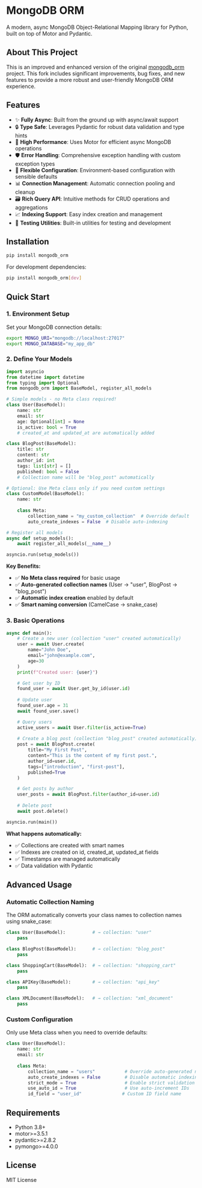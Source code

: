 # MongoDB ORM

A modern, async MongoDB Object-Relational Mapping library for Python, built on top of Motor and Pydantic.

## About This Project

This is an improved and enhanced version of the original [mongodb_orm](https://github.com/jarvisinfinity/mongodb_orm) project. This fork includes significant improvements, bug fixes, and new features to provide a more robust and user-friendly MongoDB ORM experience.

## Features

- ✨ **Fully Async**: Built from the ground up with async/await support
- 🔒 **Type Safe**: Leverages Pydantic for robust data validation and type hints
- 🚀 **High Performance**: Uses Motor for efficient async MongoDB operations
- 🛡️ **Error Handling**: Comprehensive exception handling with custom exception types
- 🔧 **Flexible Configuration**: Environment-based configuration with sensible defaults
- 📊 **Connection Management**: Automatic connection pooling and cleanup
- 🗃️ **Rich Query API**: Intuitive methods for CRUD operations and aggregations
- 📈 **Indexing Support**: Easy index creation and management
- 🧪 **Testing Utilities**: Built-in utilities for testing and development

## Installation

```bash
pip install mongodb_orm
```

For development dependencies:
```bash
pip install mongodb_orm[dev]
```

## Quick Start

### 1. Environment Setup

Set your MongoDB connection details:

```bash
export MONGO_URI="mongodb://localhost:27017"
export MONGO_DATABASE="my_app_db"
```

### 2. Define Your Models

```python
import asyncio
from datetime import datetime
from typing import Optional
from mongodb_orm import BaseModel, register_all_models

# Simple models - no Meta class required!
class User(BaseModel):
    name: str
    email: str
    age: Optional[int] = None
    is_active: bool = True
    # created_at and updated_at are automatically added

class BlogPost(BaseModel):
    title: str
    content: str
    author_id: int
    tags: list[str] = []
    published: bool = False
    # Collection name will be "blog_post" automatically

# Optional: Use Meta class only if you need custom settings
class CustomModel(BaseModel):
    name: str
    
    class Meta:
        collection_name = "my_custom_collection"  # Override default
        auto_create_indexes = False  # Disable auto-indexing

# Register all models
async def setup_models():
    await register_all_models(__name__)

asyncio.run(setup_models())
```

**Key Benefits:**
- ✅ **No Meta class required** for basic usage
- ✅ **Auto-generated collection names** (User → "user", BlogPost → "blog_post")
- ✅ **Automatic index creation** enabled by default
- ✅ **Smart naming conversion** (CamelCase → snake_case)

### 3. Basic Operations

```python
async def main():
    # Create a new user (collection "user" created automatically)
    user = await User.create(
        name="John Doe",
        email="john@example.com",
        age=30
    )
    print(f"Created user: {user}")

    # Get user by ID
    found_user = await User.get_by_id(user.id)
    
    # Update user
    found_user.age = 31
    await found_user.save()

    # Query users
    active_users = await User.filter(is_active=True)
    
    # Create a blog post (collection "blog_post" created automatically)
    post = await BlogPost.create(
        title="My First Post",
        content="This is the content of my first post.",
        author_id=user.id,
        tags=["introduction", "first-post"],
        published=True
    )

    # Get posts by author
    user_posts = await BlogPost.filter(author_id=user.id)
    
    # Delete post
    await post.delete()

asyncio.run(main())
```

**What happens automatically:**
- ✅ Collections are created with smart names
- ✅ Indexes are created on id, created_at, updated_at fields
- ✅ Timestamps are managed automatically
- ✅ Data validation with Pydantic

## Advanced Usage

### Automatic Collection Naming

The ORM automatically converts your class names to collection names using snake_case:

```python
class User(BaseModel):          # → collection: "user"
    pass

class BlogPost(BaseModel):      # → collection: "blog_post" 
    pass

class ShoppingCart(BaseModel):  # → collection: "shopping_cart"
    pass

class APIKey(BaseModel):        # → collection: "api_key"
    pass

class XMLDocument(BaseModel):   # → collection: "xml_document"
    pass
```

### Custom Configuration

Only use Meta class when you need to override defaults:

```python
class User(BaseModel):
    name: str
    email: str
    
    class Meta:
        collection_name = "users"           # Override auto-generated name
        auto_create_indexes = False         # Disable automatic indexing
        strict_mode = True                  # Enable strict validation
        use_auto_id = True                  # Use auto-increment IDs
        id_field = "user_id"               # Custom ID field name
```

## Requirements

- Python 3.8+
- motor>=3.5.1
- pydantic>=2.8.2
- pymongo>=4.0.0

## License

MIT License